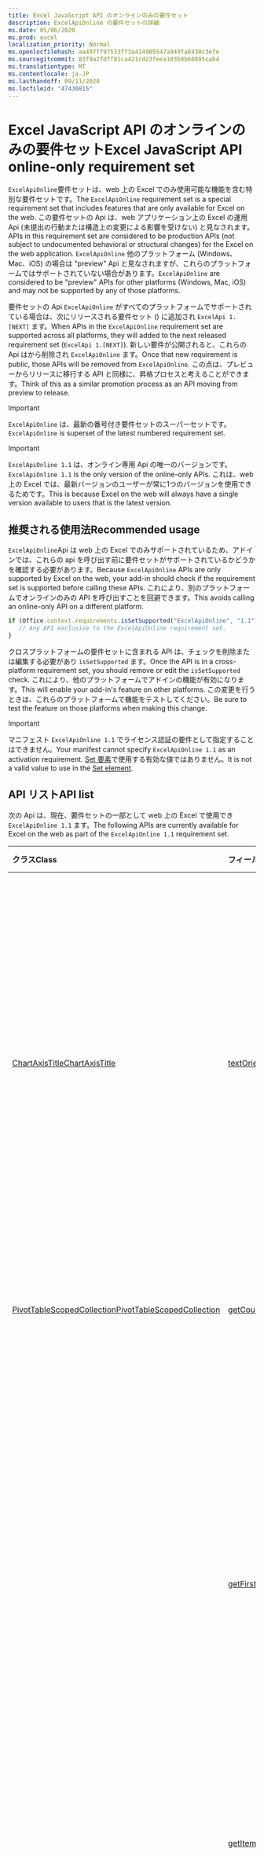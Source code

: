 ```yaml
---
title: Excel JavaScript API のオンラインのみの要件セット
description: ExcelApiOnline の要件セットの詳細
ms.date: 05/06/2020
ms.prod: excel
localization_priority: Normal
ms.openlocfilehash: aa497ff97533ff3a414905547a949fa8430c3efe
ms.sourcegitcommit: 83f9a2fdff81ca421cd23feea103b9b60895cab4
ms.translationtype: MT
ms.contentlocale: ja-JP
ms.lasthandoff: 09/11/2020
ms.locfileid: "47430815"
---
```

# <a name="excel-javascript-api-online-only-requirement-set"></a><span data-ttu-id="12891-103">Excel JavaScript API のオンラインのみの要件セット</span><span class="sxs-lookup"><span data-stu-id="12891-103">Excel JavaScript API online-only requirement set</span></span>

<span data-ttu-id="12891-104">`ExcelApiOnline`要件セットは、web 上の Excel でのみ使用可能な機能を含む特別な要件セットです。</span><span class="sxs-lookup"><span data-stu-id="12891-104">The `ExcelApiOnline` requirement set is a special requirement set that includes features that are only available for Excel on the web.</span></span> <span data-ttu-id="12891-105">この要件セットの Api は、web アプリケーション上の Excel の運用 Api (未提出の行動または構造上の変更による影響を受けない) と見なされます。</span><span class="sxs-lookup"><span data-stu-id="12891-105">APIs in this requirement set are considered to be production APIs (not subject to undocumented behavioral or structural changes) for the Excel on the web application.</span></span> <span data-ttu-id="12891-106">`ExcelApiOnline` 他のプラットフォーム (Windows、Mac、iOS) の場合は "preview" Api と見なされますが、これらのプラットフォームではサポートされていない場合があります。</span><span class="sxs-lookup"><span data-stu-id="12891-106">`ExcelApiOnline` are considered to be "preview" APIs for other platforms (Windows, Mac, iOS) and may not be supported by any of those platforms.</span></span>

<span data-ttu-id="12891-107">要件セットの Api `ExcelApiOnline` がすべてのプラットフォームでサポートされている場合は、次にリリースされる要件セット () に追加され `ExcelApi 1.[NEXT]` ます。</span><span class="sxs-lookup"><span data-stu-id="12891-107">When APIs in the `ExcelApiOnline` requirement set are supported across all platforms, they will added to the next released requirement set (`ExcelApi 1.[NEXT]`).</span></span> <span data-ttu-id="12891-108">新しい要件が公開されると、これらの Api はから削除され `ExcelApiOnline` ます。</span><span class="sxs-lookup"><span data-stu-id="12891-108">Once that new requirement is public, those APIs will be removed from `ExcelApiOnline`.</span></span> <span data-ttu-id="12891-109">この点は、プレビューからリリースに移行する API と同様に、昇格プロセスと考えることができます。</span><span class="sxs-lookup"><span data-stu-id="12891-109">Think of this as a similar promotion process as an API moving from preview to release.</span></span>

> [!IMPORTANT]
> <span data-ttu-id="12891-110">`ExcelApiOnline` は、最新の番号付き要件セットのスーパーセットです。</span><span class="sxs-lookup"><span data-stu-id="12891-110">`ExcelApiOnline` is superset of the latest numbered requirement set.</span></span>

> [!IMPORTANT]
> <span data-ttu-id="12891-111">`ExcelApiOnline 1.1` は、オンライン専用 Api の唯一のバージョンです。</span><span class="sxs-lookup"><span data-stu-id="12891-111">`ExcelApiOnline 1.1` is the only version of the online-only APIs.</span></span> <span data-ttu-id="12891-112">これは、web 上の Excel では、最新バージョンのユーザーが常に1つのバージョンを使用できるためです。</span><span class="sxs-lookup"><span data-stu-id="12891-112">This is because Excel on the web will always have a single version available to users that is the latest version.</span></span>

## <a name="recommended-usage"></a><span data-ttu-id="12891-113">推奨される使用法</span><span class="sxs-lookup"><span data-stu-id="12891-113">Recommended usage</span></span>

<span data-ttu-id="12891-114">`ExcelApiOnline`Api は web 上の Excel でのみサポートされているため、アドインでは、これらの api を呼び出す前に要件セットがサポートされているかどうかを確認する必要があります。</span><span class="sxs-lookup"><span data-stu-id="12891-114">Because `ExcelApiOnline` APIs are only supported by Excel on the web, your add-in should check if the requirement set is supported before calling these APIs.</span></span> <span data-ttu-id="12891-115">これにより、別のプラットフォームでオンラインのみの API を呼び出すことを回避できます。</span><span class="sxs-lookup"><span data-stu-id="12891-115">This avoids calling an online-only API on a different platform.</span></span>

```js
if (Office.context.requirements.isSetSupported("ExcelApiOnline", "1.1")) {
   // Any API exclusive to the ExcelApiOnline requirement set.
}
```

<span data-ttu-id="12891-116">クロスプラットフォームの要件セットに含まれる API は、チェックを削除または編集する必要があり `isSetSupported` ます。</span><span class="sxs-lookup"><span data-stu-id="12891-116">Once the API is in a cross-platform requirement set, you should remove or edit the `isSetSupported` check.</span></span> <span data-ttu-id="12891-117">これにより、他のプラットフォームでアドインの機能が有効になります。</span><span class="sxs-lookup"><span data-stu-id="12891-117">This will enable your add-in's feature on other platforms.</span></span> <span data-ttu-id="12891-118">この変更を行うときは、これらのプラットフォームで機能をテストしてください。</span><span class="sxs-lookup"><span data-stu-id="12891-118">Be sure to test the feature on those platforms when making this change.</span></span>

> [!IMPORTANT]
> <span data-ttu-id="12891-119">マニフェスト `ExcelApiOnline 1.1` でライセンス認証の要件として指定することはできません。</span><span class="sxs-lookup"><span data-stu-id="12891-119">Your manifest cannot specify `ExcelApiOnline 1.1` as an activation requirement.</span></span> <span data-ttu-id="12891-120">[Set 要素](../manifest/set.md)で使用する有効な値ではありません。</span><span class="sxs-lookup"><span data-stu-id="12891-120">It is not a valid value to use in the [Set element](../manifest/set.md).</span></span>

## <a name="api-list"></a><span data-ttu-id="12891-121">API リスト</span><span class="sxs-lookup"><span data-stu-id="12891-121">API list</span></span>

<span data-ttu-id="12891-122">次の Api は、現在、要件セットの一部として web 上の Excel で使用でき `ExcelApiOnline 1.1` ます。</span><span class="sxs-lookup"><span data-stu-id="12891-122">The following APIs are currently available for Excel on the web as part of the `ExcelApiOnline 1.1` requirement set.</span></span>

| <span data-ttu-id="12891-123">クラス</span><span class="sxs-lookup"><span data-stu-id="12891-123">Class</span></span> | <span data-ttu-id="12891-124">フィールド</span><span class="sxs-lookup"><span data-stu-id="12891-124">Fields</span></span> | <span data-ttu-id="12891-125">説明</span><span class="sxs-lookup"><span data-stu-id="12891-125">Description</span></span> |
|:---|:---|:---|
|[<span data-ttu-id="12891-126">ChartAxisTitle</span><span class="sxs-lookup"><span data-stu-id="12891-126">ChartAxisTitle</span></span>](/javascript/api/excel/excel.chartaxistitle)|[<span data-ttu-id="12891-127">textOrientation</span><span class="sxs-lookup"><span data-stu-id="12891-127">textOrientation</span></span>](/javascript/api/excel/excel.chartaxistitle#textorientation)|<span data-ttu-id="12891-128">グラフ軸のタイトルに対して、テキストの方向を指定する角度を指定します。</span><span class="sxs-lookup"><span data-stu-id="12891-128">Specifies the angle to which the text is oriented for the chart axis title.</span></span> <span data-ttu-id="12891-129">この値は、-90 ~ 90 の整数、または垂直方向のテキストの整数の180のいずれかである必要があります。</span><span class="sxs-lookup"><span data-stu-id="12891-129">The value should either be an integer from -90 to 90 or the integer 180 for vertically-oriented text.</span></span>|
|[<span data-ttu-id="12891-130">PivotTableScopedCollection</span><span class="sxs-lookup"><span data-stu-id="12891-130">PivotTableScopedCollection</span></span>](/javascript/api/excel/excel.pivottablescopedcollection)|[<span data-ttu-id="12891-131">getCount()</span><span class="sxs-lookup"><span data-stu-id="12891-131">getCount()</span></span>](/javascript/api/excel/excel.pivottablescopedcollection#getcount--)|<span data-ttu-id="12891-132">コレクション内のピボットテーブルの数を取得します。</span><span class="sxs-lookup"><span data-stu-id="12891-132">Gets the number of PivotTables in the collection.</span></span>|
||[<span data-ttu-id="12891-133">getFirst()</span><span class="sxs-lookup"><span data-stu-id="12891-133">getFirst()</span></span>](/javascript/api/excel/excel.pivottablescopedcollection#getfirst--)|<span data-ttu-id="12891-134">コレクション内の最初のピボットテーブルを取得します。</span><span class="sxs-lookup"><span data-stu-id="12891-134">Gets the first PivotTable in the collection.</span></span> <span data-ttu-id="12891-135">コレクション内のピボットテーブルは、上から下、左から右に並べ替えられます。この場合、左上のテーブルはコレクションの最初のピボットテーブルになります。</span><span class="sxs-lookup"><span data-stu-id="12891-135">The PivotTables in the collection are sorted top to bottom and left to right, such that top-left table is the first PivotTable in the collection.</span></span>|
||[<span data-ttu-id="12891-136">getItem(key: string)</span><span class="sxs-lookup"><span data-stu-id="12891-136">getItem(key: string)</span></span>](/javascript/api/excel/excel.pivottablescopedcollection#getitem-key-)|<span data-ttu-id="12891-137">名前に基づいてピボットテーブルを取得します。</span><span class="sxs-lookup"><span data-stu-id="12891-137">Gets a PivotTable by name.</span></span>|
||[<span data-ttu-id="12891-138">getItemOrNullObject(name: string)</span><span class="sxs-lookup"><span data-stu-id="12891-138">getItemOrNullObject(name: string)</span></span>](/javascript/api/excel/excel.pivottablescopedcollection#getitemornullobject-name-)|<span data-ttu-id="12891-139">名前を使用してピボットテーブルを取得します。</span><span class="sxs-lookup"><span data-stu-id="12891-139">Gets a PivotTable by name.</span></span> <span data-ttu-id="12891-140">PivotTable が存在しない場合は null オブジェクトを返します。</span><span class="sxs-lookup"><span data-stu-id="12891-140">If the PivotTable does not exist, will return a null object.</span></span>|
||[<span data-ttu-id="12891-141">items</span><span class="sxs-lookup"><span data-stu-id="12891-141">items</span></span>](/javascript/api/excel/excel.pivottablescopedcollection#items)|<span data-ttu-id="12891-142">このコレクション内に読み込まれた子アイテムを取得します。</span><span class="sxs-lookup"><span data-stu-id="12891-142">Gets the loaded child items in this collection.</span></span>|
|[<span data-ttu-id="12891-143">Range</span><span class="sxs-lookup"><span data-stu-id="12891-143">Range</span></span>](/javascript/api/excel/excel.range)|[<span data-ttu-id="12891-144">getPivotTables テーブル (fullyContained?: boolean)</span><span class="sxs-lookup"><span data-stu-id="12891-144">getPivotTables(fullyContained?: boolean)</span></span>](/javascript/api/excel/excel.range#getpivottables-fullycontained-)|<span data-ttu-id="12891-145">範囲に重なっているピボットテーブルのスコープ設定されたコレクションを取得します。</span><span class="sxs-lookup"><span data-stu-id="12891-145">Gets a scoped collection of PivotTables that overlap with the range.</span></span>|

## <a name="see-also"></a><span data-ttu-id="12891-146">関連項目</span><span class="sxs-lookup"><span data-stu-id="12891-146">See also</span></span>

- [<span data-ttu-id="12891-147">Excel JavaScript API リファレンス ドキュメント</span><span class="sxs-lookup"><span data-stu-id="12891-147">Excel JavaScript API Reference Documentation</span></span>](/javascript/api/excel?view=excel-js-online&preserve-view=true)
- [<span data-ttu-id="12891-148">Excel JavaScript プレビュー API</span><span class="sxs-lookup"><span data-stu-id="12891-148">Excel JavaScript preview APIs</span></span>](./excel-preview-apis.md)
- [<span data-ttu-id="12891-149">Excel JavaScript API の要件セット</span><span class="sxs-lookup"><span data-stu-id="12891-149">Excel JavaScript API requirement sets</span></span>](./excel-api-requirement-sets.md)